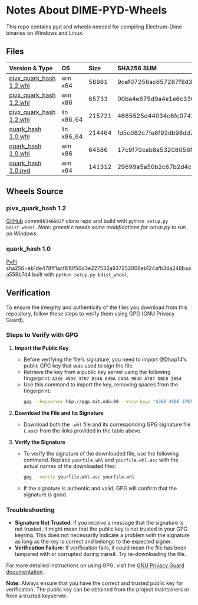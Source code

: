 # Notes About DIME-PYD-Wheels

This repo contains pyd and wheels needed for compiling Electrum-Dime binaries on Windows and Linux.



## Files
| Version & Type                                                                                                                  |OS         |Size       |SHA256 SUM                                                       | GPG    |
|:---------------------                                                                                                           |:-------   |:----------|:----------                                                      |--------|
| [pivx_quark_hash 1.2.whl](https://github.com/dime-coin/dime-pyd-wheels/raw/main/pivx_quark_hash-1.2-cp311-cp311-win_amd64.whl)  | win x64   | 58981     |9cef07256ac657287f8d3b37cb1c87e389bb5ae92ad5643057480af7c9846e94 |[SIG](https://github.com/dime-coin/dime-pyd-wheels/blob/main/pivx_quark_hash-1.2-cp311-cp311-win_amd64.whl.asc) |
| [pivx_quark_hash 1.2.whl](https://github.com/dime-coin/dime-pyd-wheels/raw/main/pivx_quark_hash-1.2-cp311-cp311-win32.whl)      | win x86   | 65733     |00ba4e675d9a4e1e6c336d9d06125067ee037731d55ede4782b837a0ededa73d |[SIG](https://github.com/dime-coin/dime-pyd-wheels/blob/main/pivx_quark_hash-1.2-cp311-cp311-win32.whl.asc) |
| [pivx_quark_hash 1.2.whl](https://github.com/dime-coin/dime-pyd-wheels/raw/main/pivx_quark_hash-1.2-cp38-cp38-linux_x86_64.whl) | lin x86_64| 215721    |4665525d44034c6fc07435d7145ccf6bee9f50d8f5ea0e2498a4878f7e5c0ab8 |[SIG](https://github.com/dime-coin/dime-pyd-wheels/raw/main/pivx_quark_hash-1.2-cp38-cp38-linux_x86_64.whl.asc) |
| [quark_hash 1.0.whl](https://github.com/dime-coin/dime-pyd-wheels/raw/main/quark_hash-1.0-cp38-cp38-linux_x86_64.whl)           | lin x86_64| 214464    |fd5c082c7fe6f92db98dd7fe42f9f580b91dfc9b120a13e45f48597d114092ec |[SIG](https://github.com/dime-coin/dime-pyd-wheels/raw/main/quark_hash-1.0-cp38-cp38-linux_x86_64.whl.asc) | 
| [quark_hash 1.0.whl](https://github.com/dime-coin/dime-pyd-wheels/raw/main/quark_hash-1.0-cp311-cp311-win32.whl)                | win x86   | 64586     |17c9f70ceb8a53208056f029baf1100a5d21b65450fe376f18c56e69b8800041 |[SIG](https://github.com/dime-coin/dime-pyd-wheels/raw/main/quark_hash-1.0-cp311-cp311-win32.whl.asc) |
| [quark_hash 1.0.pyd](https://github.com/dime-coin/dime-pyd-wheels/raw/main/quark_hash.cp311-win_amd64.pyd)                      | win x64   | 141312    |29699a5a50b2c67b2d4c8e8819bdde68c6fd03983c6036be8f728a678bdabf9f|[SIG](https://github.com/dime-coin/dime-pyd-wheels/raw/main/quark_hash.cp311-win_amd64.pyd.asc) |


Wheels Source
--------
### pivx_quark_hash 1.2 

[GitHub](https://github.com/random-zebra/pivx_quark_hash) commit#`346602f` clone repo and build with `python setup.py bdist_wheel`. *Note: groestl.c needs some modifications for setup.py to run on Windows.*

### quark_hash 1.0

[PyPi](https://pypi.org/project/quark_hash/) sha256=eb1de478ff1acf810f50d3e227532a937252006eb124afb3da248baaa559b7d4 built with `python setup.py bdist_wheel`.

Verification
--------
To ensure the integrity and authenticity of the files you download from this repository, follow these steps to verify them using GPG (GNU Privacy Guard).

### Steps to Verify with GPG

1. **Import the Public Key**
   - Before verifying the file's signature, you need to import @Dhop14's public GPG key that was used to sign the file.
   - Retrieve the key from a public key server using the following fingerprint:
     `A3E6 459E 3707 BC46 849A C0AA 964D A787 DBC8 3054`
   - Use this command to import the key, removing spaces from the fingerprint:
     ```bash
     gpg --keyserver hkp://pgp.mit.edu:80 --recv-keys "A3E6 459E 3707 BC46 849A C0AA 964D A787 DBC8 3054"
     ```

2. **Download the File and Its Signature**
   - Download both the `.whl` file and its corresponding GPG signature file (`.asc`) from the links provided in the table above.

3. **Verify the Signature**
   - To verify the signature of the downloaded file, use the following command. Replace `yourfile.whl` and `yourfile.whl.asc` with the actual names of the downloaded files:
     ```bash
     gpg --verify yourfile.whl.asc yourfile.whl
     ```
   - If the signature is authentic and valid, GPG will confirm that the signature is good.

### Troubleshooting

- **Signature Not Trusted**: If you receive a message that the signature is not trusted, it might mean that the public key is not trusted in your GPG keyring. This does not necessarily indicate a problem with the signature as long as the key is correct and belongs to the expected signer.
- **Verification Failure**: If verification fails, it could mean the file has been tampered with or corrupted during transit. Try re-downloading the file.

For more detailed instructions on using GPG, visit the [GNU Privacy Guard documentation](https://gnupg.org/documentation/).

**Note:** Always ensure that you have the correct and trusted public key for verification. The public key can be obtained from the project maintainers or from a trusted keyserver.


